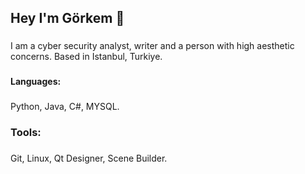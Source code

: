 <h2 align="left">Hey I'm Görkem 👋</h2>

###

<p align="left"> I am a cyber security analyst, writer and a person with high aesthetic concerns. Based in Istanbul, Turkiye. </p>

###

<h4 align="left">Languages:</h4>

###

Python, Java, C#, MYSQL.

###

<h3 align="left"> Tools: </h3>

###

Git, Linux, Qt Designer, Scene Builder.

###


### 


